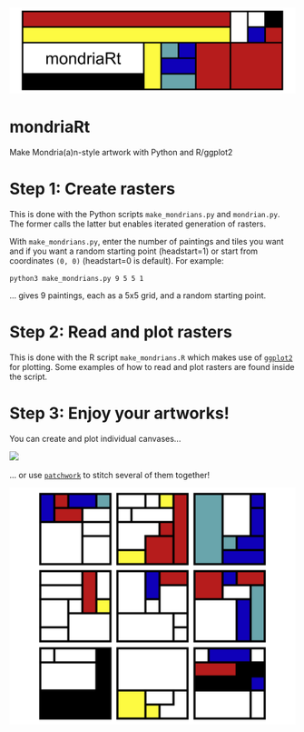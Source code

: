 <img src="https://raw.githubusercontent.com/borstell/mondriaRt/master/mondriaRt.png" width="1400">

# mondriaRt
Make Mondria(a)n-style artwork with Python and R/ggplot2

# Step 1: Create rasters
This is done with the Python scripts `make_mondrians.py` and `mondrian.py`. The former calls the latter but enables iterated generation of rasters.

With `make_mondrians.py`, enter the number of paintings and tiles you want and if you want a random starting point (headstart=1) or start from coordinates `(0, 0)` (headstart=0 is default). For example:
```
python3 make_mondrians.py 9 5 5 1
```
... gives 9 paintings, each as a 5x5 grid, and a random starting point.
	
# Step 2: Read and plot rasters
This is done with the R script `make_mondrians.R` which makes use of [`ggplot2`](https://ggplot2.tidyverse.org) for plotting. Some examples of how to read and plot rasters are found inside the script.

# Step 3: Enjoy your artworks!
You can create and plot individual canvases...

![](https://raw.githubusercontent.com/borstell/mondriaRt/master/mondrian_tiny.png)

... or use [`patchwork`](https://patchwork.data-imaginist.com/index.html) to stitch several of them together!

![](https://raw.githubusercontent.com/borstell/mondriaRt/master/mondrian_3x3.png)
